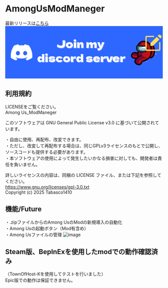 # AmongUsModManeger

最新リリースは[こちら](https://github.com/Tabasco1410/AmongUsModManeger/releases/latest)<br>
[![Discord](readme.png)](https://discord.gg/yjurSmjTxr)<br>
## 利用規約
LICENSEをご覧ください。<br>
Among Us_ModManeger

このソフトウェアは GNU General Public License v3.0 に基づいて公開されています。

・自由に使用、再配布、改変できます。<br>
・ただし、改変して再配布する場合は、同じGPLv3ライセンスのもとで公開し、ソースコードも提供する必要があります。<br>
・本ソフトウェアの使用によって発生したいかなる損害に対しても、開発者は責任を負いません。<br>

詳しいライセンスの内容は、同梱の LICENSE ファイル、または下記を参照してください。<br>
https://www.gnu.org/licenses/gpl-3.0.txt
<br>
Copyright (c) 2025 Tabasco1410

## 機能/Future
・.zipファイルからのAmong UsのModの新規導入の自動化<br>
・Among Usの起動ボタン（Mod有含め）
<br>・Among Usファイルの管理
![image](https://github.com/user-attachments/assets/bbd6bf75-606f-40da-9f96-cc005a70d9ce)



## Steam版、BepInExを使用したmodでの動作確認済み
（TownOfHost-Kを使用してテストを行いました）<br>
Epic版での動作は保証できません。
